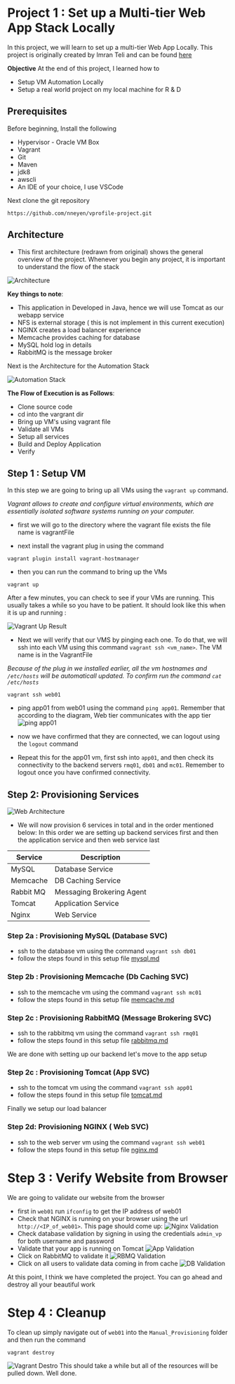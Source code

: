 
# Project 1 : Set up a Multi-tier Web App Stack Locally

In this project, we will learn to set up a multi-tier Web App Locally.  This project is originally created by Imran Teli and can be found [here](https://www.udemy.com/course/devopsprojects/?src=sac&kw=devops+projects)

**Objective**
At the end of this project, I learned how to 
- Setup VM Automation Locally
- Setup a real world project on my local machine for R & D

## Prerequisites
Before beginning, Install the following

* Hypervisor - Oracle VM Box
* Vagrant
* Git
* Maven
* jdk8
* awscli
* An IDE of your choice, I use VSCode

Next clone the git repository

```
https://github.com/nneyen/vprofile-project.git
```

## Architecture
- This first architecture (redrawn from original) shows the general overview of the project. Whenever you begin any project, it is important to understand the flow of the stack

![Architecture](images/p1-architecture.png)

**Key things to note**: 
- This application in Developed in Java, hence we will use Tomcat as our webapp service
- NFS is external storage ( this is not implement in this current execution)
- NGINX creates a load balancer experience 
- Memcache provides caching for database
- MySQL hold log in details
- RabbitMQ is the message broker

Next is the Architecture for the Automation Stack

![Automation Stack](images/automation-stack.png)

**The Flow of Execution is as Follows**:
 - Clone source code 
 - cd into the vargrant dir
 - Bring up VM's using vagrant file
 - Validate all VMs
 - Setup all services
 - Build and Deploy Application
 - Verify



## Step 1 : Setup VM

In this step we are going to bring up all VMs using the ` vagrant up ` command. 

*Vagrant allows to create and configure virtual environments, which are essentially isolated software systems running on your computer.* 

- first we will go to the directory where the vagrant file exists the file name is vagrantFile

- next install the vagrant plug in using the command 
```
vagrant plugin install vagrant-hostmanager
```
- then you can run the command to bring up the VMs
```
vagrant up
```
After a few minutes, you can check to see if your VMs are running. This usually takes a while so you have to be patient. It should look like this when it is up and running : 

![Vagrant Up Result](images/vm-running.png)


* Next we will verify that our VMS by pinging each one. To do that, we will ssh into each VM using this command `vagrant ssh <vm_name>`. The VM name is in the VagrantFile

*Because of the plug in we installed earlier, all the vm hostnames and `/etc/hosts` will be automaticall updated. To confirm run the command `cat /etc/hosts`*

```
vagrant ssh web01
```
* ping app01 from web01 using the command `ping app01`. Remember that according to the diagram, Web tier communicates with the app tier
![ping app01](images/ping_app01.png)

* now we have confirmed that they are connected, we can logout using the `logout` command

* Repeat this for the app01 vm, first ssh into `app01`, and then check its connectivity to the backend servers `rmq01`, `db01` and `mc01`. Remember to logout once you have confirmed connectivity. 

## Step 2: Provisioning Services
![Web Architecture](images/vprofile-web-architecture.png)

* We will now provision 6 services in total and in the order mentioned below: In this order we are setting up backend services first and then the application service and then web service last

|Service|Description|
|-------|-----------|
|MySQL | Database Service|
|Memcache| DB Caching Service|
|Rabbit MQ| Messaging Brokering Agent|
|Tomcat| Application Service|
|Nginx| Web Service |

### Step 2a : Provisioning MySQL (Database SVC)
- ssh to the database vm using the command `vagrant ssh db01`
- follow the steps found in this setup file [mysql.md](setup/mysql.md)
### Step 2b : Provisioning Memcache (Db Caching SVC)
- ssh to the memcache vm using the command `vagrant ssh mc01`
- follow the steps found in this setup file [memcache.md](setup/memcache.md)

### Step 2c : Provisioning RabbitMQ (Message Brokering SVC)
- ssh to the rabbitmq vm using the command `vagrant ssh rmq01`
- follow the steps found in this setup file [rabbitmq.md](setup/rabbitmq.md)

We are done with setting up our backend let's move to the app setup
### Step 2c : Provisioning Tomcat (App SVC)
- ssh to the tomcat vm using the command `vagrant ssh app01`
- follow the steps found in this setup file [tomcat.md](setup/tomcat.md)

Finally we setup our load balancer
### Step 2d: Provisioning NGINX ( Web SVC)
- ssh to the web server vm using the command `vagrant ssh web01`
- follow the steps found in this setup file [nginx.md](setup/nginx.md)

# Step 3 : Verify Website from Browser
We are going to validate our website from the browser
- first in `web01` run `ifconfig` to get the IP address of web01
- Check that NGINX is running on your browser using the url `http://<IP_of_web01>`. This page should come up:
![Nginx Validation](images/nginx_validation.png)
- Check database validation by signing in using the credentials `admin_vp` for both username and password
- Validate that your app is running on Tomcat
![App Validation](images/db_validation.png)
- Click on RabbitMQ to validate it
![RBMQ Validation](images/rbmq_validation.png)
- Click on all users to validate data coming in from cache
![DB Validation](images/validate-cache.png)

At this point, I think we have completed the project. You can go ahead and destroy all your beautiful work

# Step 4 : Cleanup
To clean up simply navigate out of `web01` into the `Manual_Provisioning` folder and then run the command
```
vagrant destroy
```
![Vagrant Destro](images/vagrant_destroy.png)
This should take a while but all of the resources will be pulled down. Well done. 








